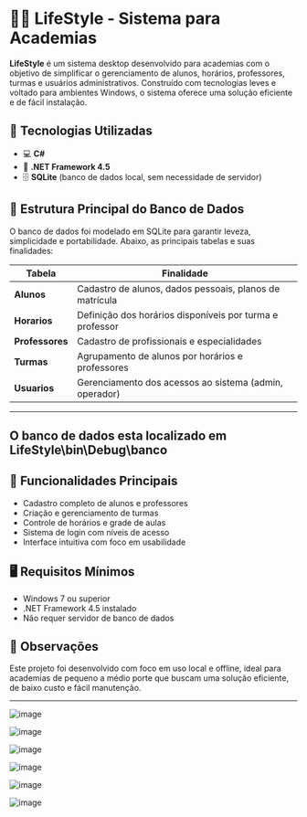 # 🏋️‍♂️ LifeStyle - Sistema para Academias

**LifeStyle** é um sistema desktop desenvolvido para academias com o objetivo de simplificar o gerenciamento de alunos, horários, professores, turmas e usuários administrativos. Construído com tecnologias leves e voltado para ambientes Windows, o sistema oferece uma solução eficiente e de fácil instalação.

## 🧰 Tecnologias Utilizadas

- 💻 **C#**
- 🔧 **.NET Framework 4.5**
- 🗄️ **SQLite** (banco de dados local, sem necessidade de servidor)

## 📂 Estrutura Principal do Banco de Dados

O banco de dados foi modelado em SQLite para garantir leveza, simplicidade e portabilidade. Abaixo, as principais tabelas e suas finalidades:

| Tabela       | Finalidade                                               |
|--------------|----------------------------------------------------------|
| **Alunos**       | Cadastro de alunos, dados pessoais, planos de matrícula |
| **Horarios**     | Definição dos horários disponíveis por turma e professor |
| **Professores**  | Cadastro de profissionais e especialidades            |
| **Turmas**       | Agrupamento de alunos por horários e professores       |
| **Usuarios**     | Gerenciamento dos acessos ao sistema (admin, operador) |

---
O banco de dados esta localizado em LifeStyle\bin\Debug\banco
---

## 🚀 Funcionalidades Principais

- Cadastro completo de alunos e professores
- Criação e gerenciamento de turmas
- Controle de horários e grade de aulas
- Sistema de login com níveis de acesso
- Interface intuitiva com foco em usabilidade

## 🖥️ Requisitos Mínimos

- Windows 7 ou superior
- .NET Framework 4.5 instalado
- Não requer servidor de banco de dados

## 📌 Observações

Este projeto foi desenvolvido com foco em uso local e offline, ideal para academias de pequeno a médio porte que buscam uma solução eficiente, de baixo custo e fácil manutenção.

---
![image](https://github.com/user-attachments/assets/d9a5a7b3-7c4f-4e3a-9534-e5096537710f)

![image](https://github.com/user-attachments/assets/fe8d79d6-fbc2-4116-ba37-f389c2730bbe)

![image](https://github.com/user-attachments/assets/a7f657f3-02ac-4f76-91fa-59ab920834b6)

![image](https://github.com/user-attachments/assets/e23a13c5-1ae1-41fb-8230-57740d800b69)

![image](https://github.com/user-attachments/assets/c5bfcd73-0088-4936-a794-3728011db9af)

![image](https://github.com/user-attachments/assets/b4b4e3f4-9acc-498a-a289-a648e2ccf739)

















